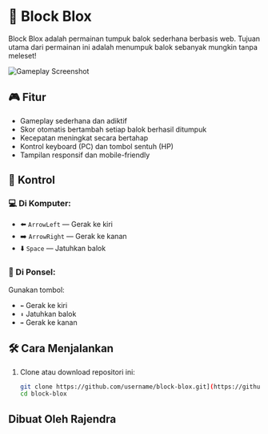 # 🧱 Block Blox

Block Blox adalah permainan tumpuk balok sederhana berbasis web. Tujuan utama dari permainan ini adalah menumpuk balok sebanyak mungkin tanpa meleset!

![Gameplay Screenshot](screenshot.png) 

## 🎮 Fitur

- Gameplay sederhana dan adiktif
- Skor otomatis bertambah setiap balok berhasil ditumpuk
- Kecepatan meningkat secara bertahap
- Kontrol keyboard (PC) dan tombol sentuh (HP)
- Tampilan responsif dan mobile-friendly

## 📱 Kontrol

### 💻 Di Komputer:
- ⬅️ `ArrowLeft` — Gerak ke kiri
- ➡️ `ArrowRight` — Gerak ke kanan
- ⬇️ `Space` — Jatuhkan balok

### 📱 Di Ponsel:
Gunakan tombol:
- `⬅️` Gerak ke kiri
- `⬇️` Jatuhkan balok
- `➡️` Gerak ke kanan

## 🛠️ Cara Menjalankan

1. Clone atau download repositori ini:

   ```bash
   git clone https://github.com/username/block-blox.git](https://github.com/Project-Sekolah/Block-blox.git
   cd block-blox

## Dibuat Oleh Rajendra
